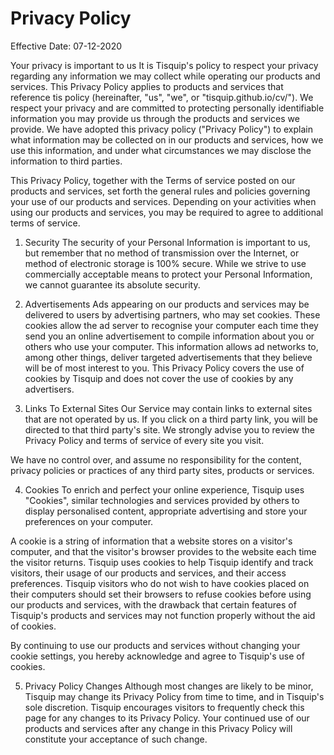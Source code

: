 # Privacy Policy
Effective Date: 07-12-2020

Your privacy is important to us
It is Tisquip's policy to respect your privacy regarding any information we may collect while operating our products and services. This Privacy Policy applies to products and services that reference tis policy (hereinafter, "us", "we", or "tisquip.github.io/cv/"). We respect your privacy and are committed to protecting personally identifiable information you may provide us through the products and services we provide. We have adopted this privacy policy ("Privacy Policy") to explain what information may be collected on in our products and services, how we use this information, and under what circumstances we may disclose the information to third parties.

This Privacy Policy, together with the Terms of service posted on our products and services, set forth the general rules and policies governing your use of our products and services. Depending on your activities when using our products and services, you may be required to agree to additional terms of service.

1. Security
The security of your Personal Information is important to us, but remember that no method of transmission over the Internet, or method of electronic storage is 100% secure. While we strive to use commercially acceptable means to protect your Personal Information, we cannot guarantee its absolute security.


2. Advertisements
Ads appearing on our products and services may be delivered to users by advertising partners, who may set cookies. These cookies allow the ad server to recognise your computer each time they send you an online advertisement to compile information about you or others who use your computer. This information allows ad networks to, among other things, deliver targeted advertisements that they believe will be of most interest to you. This Privacy Policy covers the use of cookies by Tisquip and does not cover the use of cookies by any advertisers.


3. Links To External Sites
Our Service may contain links to external sites that are not operated by us. If you click on a third party link, you will be directed to that third party's site. We strongly advise you to review the Privacy Policy and terms of service of every site you visit.

We have no control over, and assume no responsibility for the content, privacy policies or practices of any third party sites, products or services.


4. Cookies
To enrich and perfect your online experience, Tisquip uses "Cookies", similar technologies and services provided by others to display personalised content, appropriate advertising and store your preferences on your computer.

A cookie is a string of information that a website stores on a visitor's computer, and that the visitor's browser provides to the website each time the visitor returns. Tisquip uses cookies to help Tisquip identify and track visitors, their usage of our products and services, and their access preferences. Tisquip visitors who do not wish to have cookies placed on their computers should set their browsers to refuse cookies before using our products and services, with the drawback that certain features of Tisquip's products and services may not function properly without the aid of cookies.

By continuing to use our products and services without changing your cookie settings, you hereby acknowledge and agree to Tisquip's use of cookies.


5. Privacy Policy Changes
Although most changes are likely to be minor, Tisquip may change its Privacy Policy from time to time, and in Tisquip's sole discretion. Tisquip encourages visitors to frequently check this page for any changes to its Privacy Policy. Your continued use of our products and services after any change in this Privacy Policy will constitute your acceptance of such change.

